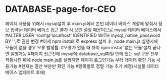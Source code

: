 # DATABASE-page-for-CEO

페이지 사용을 위해서 mysql설치 후 main.js에서 본인 데이터 베이스 계정에 맞춰서 정보 입력\n
데이터 베이스 접근 불가 시 보안 설정 때문이므로 mysql 데이터 베이스에서
#ALTER USER 'root'@'localhost' IDENTIFIED WITH mysql_native_password BY '<password>';로 권한 변경 
#이제 npm install 로 express 설치 후, node main.js 실행시에 모듈이 없을 경우 오류 발생함.
#오류가 안뜰 때 까지 npm instal '없는 모듈'설치 끝나면 실행가능
#페이지 접근전에 mysql에 database_sql파일 안에 있는 sql 구문 전부 적용시킨 뒤에 node main.js를 실행하면 페이지 로그인기능 부터  데이터 확인 기능 사용가능
#현재는 결산 부분만 확인 가능
#항목별로 정렬 기능 추가 에정(시설물 데이터베이스 업데이트 후에)
